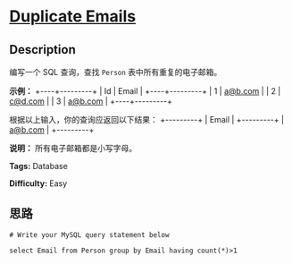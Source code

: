# [Duplicate Emails][title]

## Description

编写一个 SQL 查询，查找 `Person` 表中所有重复的电子邮箱。

**示例：**
            +----+---------+    | Id | Email   |    +----+---------+    | 1  | a@b.com |    | 2  | c@d.com |    | 3  | a@b.com |    +----+---------+    

根据以上输入，你的查询应返回以下结果：
            +---------+    | Email   |    +---------+    | a@b.com |    +---------+    

**说明：** 所有电子邮箱都是小写字母。


**Tags:** Database

**Difficulty:** Easy

## 思路

``` mysql
# Write your MySQL query statement below
select Email from Person group by Email having count(*)>1
```

[title]: https://leetcode-cn.com/problems/duplicate-emails
